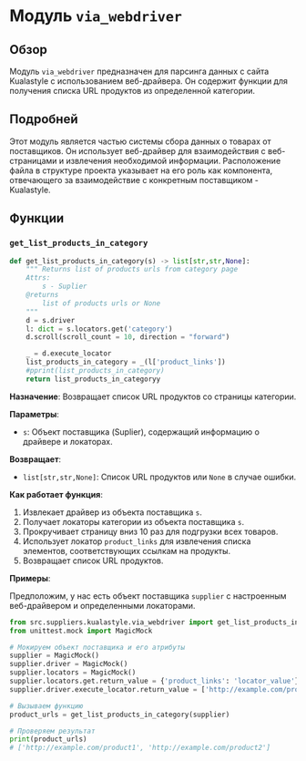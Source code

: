 # Модуль `via_webdriver`

## Обзор

Модуль `via_webdriver` предназначен для парсинга данных с сайта Kualastyle с использованием веб-драйвера. Он содержит функции для получения списка URL продуктов из определенной категории.

## Подробней

Этот модуль является частью системы сбора данных о товарах от поставщиков. Он использует веб-драйвер для взаимодействия с веб-страницами и извлечения необходимой информации. Расположение файла в структуре проекта указывает на его роль как компонента, отвечающего за взаимодействие с конкретным поставщиком - Kualastyle.

## Функции

### `get_list_products_in_category`

```python
def get_list_products_in_category(s) -> list[str,str,None]:
    """ Returns list of products urls from category page
    Attrs:
        s - Suplier
    @returns
        list of products urls or None
    """
    d = s.driver
    l: dict = s.locators.get('category')
    d.scroll(scroll_count = 10, direction = "forward")

    _ = d.execute_locator
    list_products_in_category = _(l['product_links'])
    #pprint(list_products_in_category)
    return list_products_in_categoryy
```

**Назначение**: Возвращает список URL продуктов со страницы категории.

**Параметры**:
- `s`: Объект поставщика (Suplier), содержащий информацию о драйвере и локаторах.

**Возвращает**:
- `list[str,str,None]`: Список URL продуктов или `None` в случае ошибки.

**Как работает функция**:
1. Извлекает драйвер из объекта поставщика `s`.
2. Получает локаторы категории из объекта поставщика `s`.
3. Прокручивает страницу вниз 10 раз для подгрузки всех товаров.
4. Использует локатор `product_links` для извлечения списка элементов, соответствующих ссылкам на продукты.
5. Возвращает список URL продуктов.

**Примеры**:

Предположим, у нас есть объект поставщика `supplier` с настроенным веб-драйвером и определенными локаторами.

```python
from src.suppliers.kualastyle.via_webdriver import get_list_products_in_category
from unittest.mock import MagicMock

# Мокируем объект поставщика и его атрибуты
supplier = MagicMock()
supplier.driver = MagicMock()
supplier.locators = MagicMock()
supplier.locators.get.return_value = {'product_links': 'locator_value'}
supplier.driver.execute_locator.return_value = ['http://example.com/product1', 'http://example.com/product2']

# Вызываем функцию
product_urls = get_list_products_in_category(supplier)

# Проверяем результат
print(product_urls)
# ['http://example.com/product1', 'http://example.com/product2']